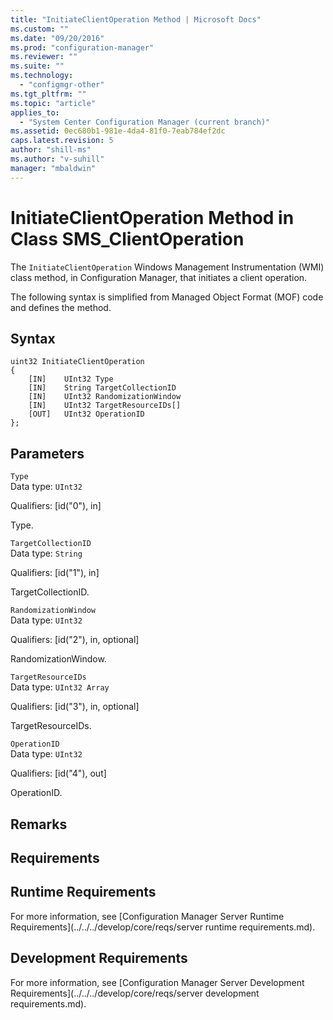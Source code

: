 ```yaml
---
title: "InitiateClientOperation Method | Microsoft Docs"
ms.custom: ""
ms.date: "09/20/2016"
ms.prod: "configuration-manager"
ms.reviewer: ""
ms.suite: ""
ms.technology:
  - "configmgr-other"
ms.tgt_pltfrm: ""
ms.topic: "article"
applies_to:
  - "System Center Configuration Manager (current branch)"
ms.assetid: 0ec680b1-981e-4da4-81f0-7eab784ef2dc
caps.latest.revision: 5
author: "shill-ms"
ms.author: "v-suhill"
manager: "mbaldwin"
---
```

# InitiateClientOperation Method in Class SMS_ClientOperation
The `InitiateClientOperation` Windows Management Instrumentation (WMI) class method, in Configuration Manager, that initiates a client operation.   

 The following syntax is simplified from Managed Object Format (MOF) code and defines the method.  

## Syntax  

```  
uint32 InitiateClientOperation   
{  
    [IN]    UInt32 Type  
    [IN]    String TargetCollectionID  
    [IN]    UInt32 RandomizationWindow  
    [IN]    UInt32 TargetResourceIDs[]  
    [OUT]   UInt32 OperationID  
};  
```  

## Parameters  
 `Type`  
 Data type: `UInt32`  

 Qualifiers: [id("0"), in]  

 Type.    

 `TargetCollectionID`  
 Data type: `String`  

 Qualifiers: [id("1"), in]  

 TargetCollectionID.    

 `RandomizationWindow`  
 Data type: `UInt32`  

 Qualifiers: [id("2"), in, optional]  

 RandomizationWindow.    

 `TargetResourceIDs`  
 Data type: `UInt32 Array`  

 Qualifiers: [id("3"), in, optional]  

 TargetResourceIDs.    

 `OperationID`  
 Data type: `UInt32`  

 Qualifiers: [id("4"), out]  

 OperationID.    

## Remarks  

## Requirements  

## Runtime Requirements  
 For more information, see [Configuration Manager Server Runtime Requirements](../../../develop/core/reqs/server runtime requirements.md).  

## Development Requirements  
 For more information, see [Configuration Manager Server Development Requirements](../../../develop/core/reqs/server development requirements.md).
